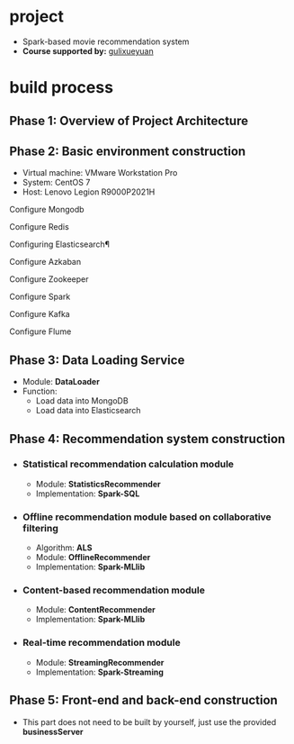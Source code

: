 # project

- Spark-based movie recommendation system
- **Course supported by:** [gulixueyuan](http://www.gulixueyuan.com/goods/show/208?targetId=314&preview=0)

# build process

## Phase 1: Overview of Project Architecture

## Phase 2: Basic environment construction

- Virtual machine: VMware Workstation Pro
- System: CentOS 7
- Host: Lenovo Legion R9000P2021H

Configure Mongodb

Configure Redis

Configuring Elasticsearch¶

Configure Azkaban

Configure Zookeeper

Configure Spark

Configure Kafka

Configure Flume

## Phase 3: Data Loading Service

- Module: **DataLoader**
- Function:
   - Load data into MongoDB
   - Load data into Elasticsearch

## Phase 4: Recommendation system construction

- ### Statistical recommendation calculation module

   - Module: **StatisticsRecommender**
   - Implementation: **Spark-SQL**

- ### Offline recommendation module based on collaborative filtering

   - Algorithm: **ALS**
   - Module: **OfflineRecommender**
   - Implementation: **Spark-MLlib**
  
- ### Content-based recommendation module

   - Module: **ContentRecommender**
   - Implementation: **Spark-MLlib**

- ### Real-time recommendation module

   - Module: **StreamingRecommender**
   - Implementation: **Spark-Streaming**

## Phase 5: Front-end and back-end construction

- This part does not need to be built by yourself, just use the provided **businessServer**
